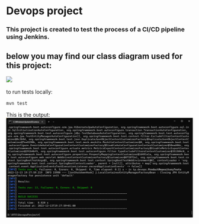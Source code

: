 # Devops project
### This project is created to test the process of a CI/CD pipeline using Jenkins.
## below you may find our class diagram used for this project:
![](class_diagram.png)

to run tests locally:
```java
mvn test
```
This is the output: 
![](Screenshots/local_tests.png)



